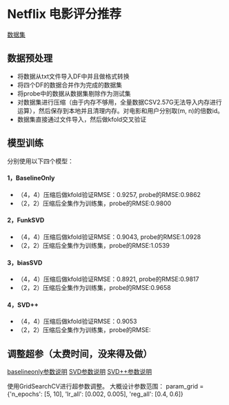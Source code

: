 # Netflix 电影评分推荐
[数据集](https://www.kaggle.com/netflix-inc/netflix-prize-data "kaggle 链接")
## 数据预处理
- 将数据从txt文件导入DF中并且做格式转换
- 将四个DF的数据合并作为完成的数据集
- 将probe中的数据从数据集剔除作为测试集
- 对数据集进行压缩（由于内存不够用，全量数据CSV2.57G无法导入内存进行运算），然后保存到本地并且清理内存。对电影和用户分别取(m, n)的倍数id。
- 数据集直接通过文件导入，然后做kfold交叉验证
## 模型训练
分别使用以下四个模型：

#### 1，BaselineOnly
- （4，4）压缩后做kfold验证RMSE：0.9257, probe的RMSE:0.9862
- （2，2）压缩后全集作为训练集，probe的RMSE:0.9800

#### 2，FunkSVD
- （4，4）压缩后做kfold验证RMSE：0.9043, probe的RMSE:1.0928
- （2，2）压缩后全集作为训练集，probe的RMSE:1.0539

#### 3，biasSVD
- （4，4）压缩后做kfold验证RMSE：0.8921, probe的RMSE:0.9817
- （2，2）压缩后全集作为训练集，probe的RMSE:0.9658

#### 4，SVD++
- （4，4）压缩后做kfold验证RMSE：0.9053
- （2，2）压缩后全集作为训练集，probe的RMSE:

## 调整超参（太费时间，没来得及做）

[baselineonly参数说明](https://surprise.readthedocs.io/en/stable/prediction_algorithms.html#baseline-estimates-configuration "官方文档说明")
[SVD参数说明](https://surprise.readthedocs.io/en/stable/matrix_factorization.html#surprise.prediction_algorithms.matrix_factorization.SVD "官方文档说明")
[SVD++参数说明](https://surprise.readthedocs.io/en/stable/matrix_factorization.html#surprise.prediction_algorithms.matrix_factorization.SVDpp "官方文档说明")

使用GridSearchCV进行超参数调整。
大概设计参数范围：
param_grid = {'n_epochs': [5, 10], 'lr_all': [0.002, 0.005],
              'reg_all': [0.4, 0.6]}
